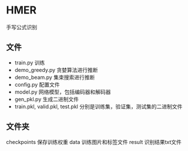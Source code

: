 <!--
 * @Descripttion: 
 * @Version: 
 * @Author: jianh
 * @Email: 595495856@qq.com
 * @Date: 2020-06-01 20:45:44
 * @LastEditTime: 2020-06-02 23:03:20
 -->
# HMER
手写公式识别

## 文件
- train.py 训练
- demo_greedy.py 贪婪算法进行推断
- demo_beam.py  集束搜索进行推断
- config.py  配置文件
- model.py 网络模型，包括编码器和解码器
- gen_pkl.py 生成二进制文件
- train.pkl, valid.pkl, test.pkl 分别是训练集，验证集，测试集的二进制文件 

## 文件夹
checkpoints 保存训练权重
data 训练图片和标签文件
result 识别结果txt文件